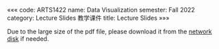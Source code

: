 «««
code: ARTS1422
name: Data Visualization
semester: Fall 2022
category: Lecture Slides 教学课件
title: Lecture Slides
»»»

Due to the large size of the pdf file, please download it from the [network disk](https://cowtransfer.com/s/2c147d48fda444) if needed.